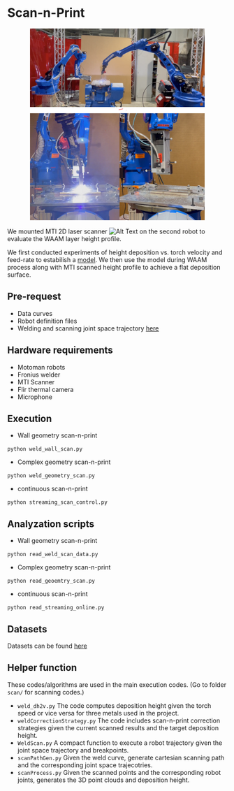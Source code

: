 # Scan-n-Print

<p align="center">
<img src="doc/testbed_single.png" alt="Alt Text" width="400" height="auto">
<img src="doc/weld_scan.png" alt="Alt Text" width="400" height="auto">
</p>

We mounted MTI 2D laser scanner 
<img src="../images/MTI.png" alt="Alt Text" width="50" height="auto">
on the second robot to evaluate the WAAM layer height profile. 

We first conducted experiments of height deposition vs. torch velocity and feed-rate to estabilish a [model](). We then use the model during WAAM process along with MTI scanned height profile to achieve a flat deposition surface.

## Pre-request

* Data curves
* Robot definition files
* Welding and scanning joint space trajectory [here](https://github.com/rpiRobotics/Convergent_Manufacturing_WAAM/tree/main/redundancy_resolution)

## Hardware requirements

* Motoman robots
* Fronius welder
* MTI Scanner
* Flir thermal camera
* Microphone

## Execution

* Wall geometry scan-n-print
```
python weld_wall_scan.py
```

* Complex geometry scan-n-print
```
python weld_geometry_scan.py
```

* continuous scan-n-print
```
python streaming_scan_control.py
```

## Analyzation scripts

* Wall geometry scan-n-print
```
python read_weld_scan_data.py
```

* Complex geometry scan-n-print
```
python read_geoemtry_scan.py
```

* continuous scan-n-print
```
python read_streaming_online.py
```

## Datasets

Datasets can be found [here](https://rpi.box.com/s/c1w938dqypb7zt1a9em5qpaf17ukjf0s)

## Helper function

These codes/algorithms are used in the main execution codes. (Go to folder ```scan/``` for scanning codes.)

* ```weld_dh2v.py``` The code computes deposition height given the torch speed or vice versa for three metals used in the project.
* ```weldCorrectionStrategy.py``` The code includes scan-n-print correction strategies given the current scanned results and the target deposition height.
* ```WeldScan.py``` A compact function to execute a robot trajectory given the joint space trajectory and breakpoints.
* ```scanPathGen.py``` Given the weld curve, generate cartesian scanning path and the corresponding joint space trajecotries.
* ```scanProcess.py``` Given the scanned points and the corresponding robot joints, generates the 3D point clouds and deposition height.
